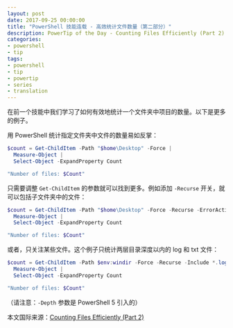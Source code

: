 ```yaml
---
layout: post
date: 2017-09-25 00:00:00
title: "PowerShell 技能连载 - 高效统计文件数量（第二部分）"
description: PowerTip of the Day - Counting Files Efficiently (Part 2)
categories:
- powershell
- tip
tags:
- powershell
- tip
- powertip
- series
- translation
---
```

在前一个技能中我们学习了如何有效地统计一个文件夹中项目的数量。以下是更多的例子。

用 PowerShell 统计指定文件夹中文件的数量易如反掌：

```powershell
$count = Get-ChildItem -Path "$home\Desktop" -Force |
  Measure-Object |
  Select-Object -ExpandProperty Count

"Number of files: $Count"
```

只需要调整 `Get-ChildItem` 的参数就可以找到更多。例如添加 `-Recurse` 开关，就可以包括子文件夹中的文件：

```powershell
$count = Get-ChildItem -Path "$home\Desktop" -Force -Recurse -ErrorAction SilentlyContinue  |
  Measure-Object |
  Select-Object -ExpandProperty Count

"Number of files: $Count"
```

或者，只关注某些文件。这个例子只统计两层目录深度以内的 log 和 txt 文件：

```powershell
$count = Get-ChildItem -Path $env:windir -Force -Recurse -Include *.log, *.txt -ErrorAction SilentlyContinue -Depth 2 |
  Measure-Object |
  Select-Object -ExpandProperty Count

"Number of files: $Count"
```

（请注意：`-Depth` 参数是 PowerShell 5 引入的）

<!--more-->
本文国际来源：[Counting Files Efficiently (Part 2)](http://community.idera.com/powershell/powertips/b/tips/posts/counting-files-efficiently-part-2)
